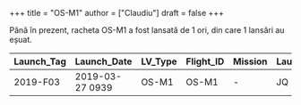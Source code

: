 +++
title = "OS-M1"
author = ["Claudiu"]
draft = false
+++

Până în prezent, racheta OS-M1 a fost lansată de 1 ori, din care 1 lansări au eșuat.

| Launch_Tag | Launch_Date     | LV_Type | Flight_ID | Mission | Launch_Site | Country | Outcome |
|------------|-----------------|---------|-----------|---------|-------------|---------|---------|
| 2019-F03   | 2019-03-27 0939 | OS-M1   | OS-M1     | -       | JQ          | CN      | F       |
